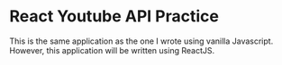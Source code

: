 # React Youtube API Practice
This is the same application as the one I wrote using vanilla Javascript. However, this application will be written using ReactJS.
